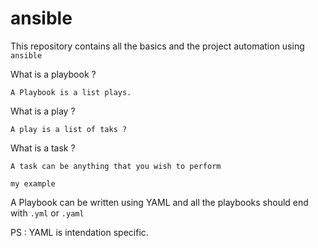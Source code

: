 # ansible

This repository contains all the basics and the project automation using `ansible`

What is a playbook ?

```
A Playbook is a list plays.
``` 

What is a play ?

```
A play is a list of taks ?
```

What is a task ?

```
A task can be anything that you wish to perform
```

```
my example
```

A Playbook can be written using YAML and all the playbooks should end with `.yml` or `.yaml` 

PS : YAML is intendation specific. 